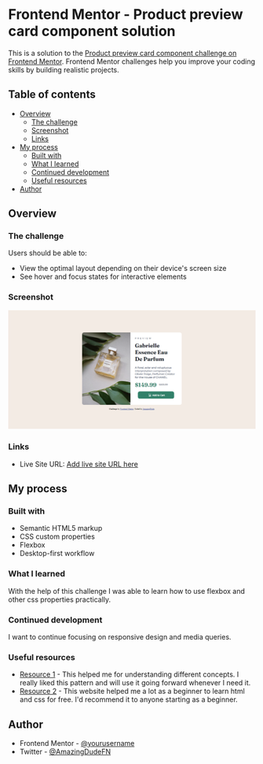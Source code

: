# Frontend Mentor - Product preview card component solution

This is a solution to the [Product preview card component challenge on Frontend Mentor](https://www.frontendmentor.io/challenges/product-preview-card-component-GO7UmttRfa). Frontend Mentor challenges help you improve your coding skills by building realistic projects. 

## Table of contents

- [Overview](#overview)
  - [The challenge](#the-challenge)
  - [Screenshot](#screenshot)
  - [Links](#links)
- [My process](#my-process)
  - [Built with](#built-with)
  - [What I learned](#what-i-learned)
  - [Continued development](#continued-development)
  - [Useful resources](#useful-resources)
- [Author](#author)

## Overview

### The challenge

Users should be able to:

- View the optimal layout depending on their device's screen size
- See hover and focus states for interactive elements

### Screenshot

![](./screenshot.png)

### Links

- Live Site URL: [Add live site URL here](https://illustrious-tiramisu-6f7e8d.netlify.app/)

## My process

### Built with

- Semantic HTML5 markup
- CSS custom properties
- Flexbox
- Desktop-first workflow

### What I learned

With the help of this challenge I was able to learn how to use flexbox and other css properties practically.

### Continued development

I want to continue focusing on responsive design and media queries.

### Useful resources

- [Resource 1](https://w3schools.com/css) - This helped me for understanding different concepts. I really liked this pattern and will use it going forward whenever I need it.
- [Resource 2](https://www.codecademy.com) - This website helped me a lot as a beginner to learn html and css for free. I'd recommend it to anyone starting as a beginner.

## Author

- Frontend Mentor - [@yourusername](https://www.frontendmentor.io/profile/AmazingDude)
- Twitter - [@AmazingDudeFN](https://www.twitter.com/AmazingDudeFN)
